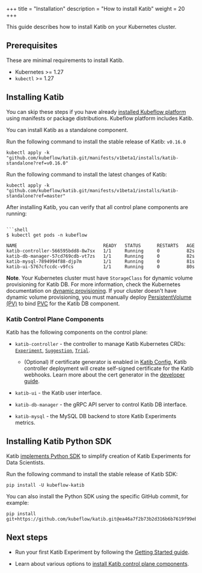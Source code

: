 +++
title = "Installation"
description = "How to install Katib"
weight = 20
+++

This guide describes how to install Katib on your Kubernetes cluster.

## Prerequisites

These are minimal requirements to install Katib.

- Kubernetes >= 1.27
- `kubectl` >= 1.27

## Installing Katib

You can skip these steps if you have already
[installed Kubeflow platform](/docs/started/installing-kubeflow/#how-to-install-kubeflow)
using manifests or package distributions. Kubeflow platform includes Katib.

You can install Katib as a standalone component.

Run the following command to install the stable release of Katib: `v0.16.0`

```shell
kubectl apply -k "github.com/kubeflow/katib.git/manifests/v1beta1/installs/katib-standalone?ref=v0.16.0"
```

Run the following command to install the latest changes of Katib:

```shell
kubectl apply -k "github.com/kubeflow/katib.git/manifests/v1beta1/installs/katib-standalone?ref=master"
```

After installing Katib, you can verify that all control plane components are running:

````shell

```shell
$ kubectl get pods -n kubeflow

NAME                                READY   STATUS      RESTARTS   AGE
katib-controller-566595bdd8-8w7sx   1/1     Running     0          82s
katib-db-manager-57cd769cdb-vt7zs   1/1     Running     0          82s
katib-mysql-7894994f88-djp7m        1/1     Running     0          81s
katib-ui-5767cfccdc-v9fcs           1/1     Running     0          80s
````

**Note**. Your Kubernetes cluster must have `StorageClass` for dynamic volume provisioning for Katib DB.
For more information, check the Kubernetes documentation on
[dynamic provisioning](https://kubernetes.io/docs/concepts/storage/dynamic-provisioning/).
If your cluster doesn't have dynamic volume provisioning, you must manually deploy
[PersistentVolume (PV)](https://kubernetes.io/docs/concepts/storage/persistent-volumes/#persistent-volumes)
to bind [PVC](https://github.com/kubeflow/katib/blob/master/manifests/v1beta1/components/mysql/pvc.yaml)
for the Katib DB component.

### Katib Control Plane Components

Katib has the following components on the control plane:

- `katib-controller` - the controller to manage Katib Kubernetes CRDs:
  [`Experiment`](/docs/components/katib/reference/architecture/#experiment),
  [`Suggestion`](/docs/components/katib/reference/architecture/#suggestion),
  [`Trial`](/docs/components/katib/reference/architecture/#trial).

  - (Optional) If certificate generator is enabled in
    [Katib Config](/docs/components/katib/katib-config/), Katib controller deployment will create
    self-signed certificate for the Katib webhooks. Learn more about the cert generator in the
    [developer guide](https://github.com/kubeflow/katib/blob/master/docs/developer-guide.md#katib-cert-generator).

- `katib-ui` - the Katib user interface.

- `katib-db-manager` - the gRPC API server to control Katib DB interface.

- `katib-mysql` - the MySQL DB backend to store Katib Experiments metrics.

## Installing Katib Python SDK

Katib [implements Python SDK](https://pypi.org/project/kubeflow-katib/)
to simplify creation of Katib Experiments for Data Scientists.

Run the following command to install the stable release of Katib SDK:

```shell
pip install -U kubeflow-katib
```

You can also install the Python SDK using the specific GitHub commit, for example:

```shell
pip install git+https://github.com/kubeflow/katib.git@ea46a7f2b73b2d316b6b7619f99eb440ede1909b#subdirectory=sdk/python/v1beta1
```

## Next steps

- Run your first Katib Experiment by following the [Getting Started guide](/docs/components/katib/getting-started/).

- Learn about various options to [install Katib control plane components](/docs/components/katib/user-guides/installation-options/).
